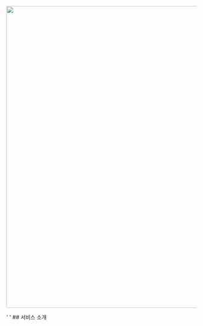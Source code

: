 <p align="center"><img src="https://upload.wikimedia.org/wikipedia/commons/0/02/Stack_Overflow_logo.svg" width="800px"></p>
'  '
## 서비스 소개
